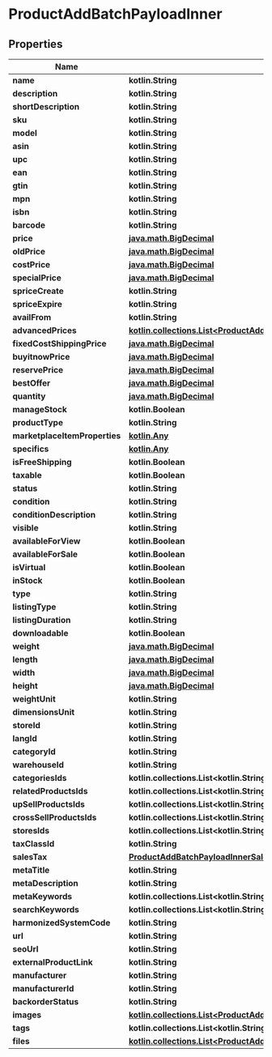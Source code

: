 
# ProductAddBatchPayloadInner

## Properties
| Name | Type | Description | Notes |
| ------------ | ------------- | ------------- | ------------- |
| **name** | **kotlin.String** |  |  [optional] |
| **description** | **kotlin.String** |  |  [optional] |
| **shortDescription** | **kotlin.String** |  |  [optional] |
| **sku** | **kotlin.String** |  |  [optional] |
| **model** | **kotlin.String** |  |  [optional] |
| **asin** | **kotlin.String** |  |  [optional] |
| **upc** | **kotlin.String** |  |  [optional] |
| **ean** | **kotlin.String** |  |  [optional] |
| **gtin** | **kotlin.String** |  |  [optional] |
| **mpn** | **kotlin.String** |  |  [optional] |
| **isbn** | **kotlin.String** |  |  [optional] |
| **barcode** | **kotlin.String** |  |  [optional] |
| **price** | [**java.math.BigDecimal**](java.math.BigDecimal.md) |  |  [optional] |
| **oldPrice** | [**java.math.BigDecimal**](java.math.BigDecimal.md) |  |  [optional] |
| **costPrice** | [**java.math.BigDecimal**](java.math.BigDecimal.md) |  |  [optional] |
| **specialPrice** | [**java.math.BigDecimal**](java.math.BigDecimal.md) |  |  [optional] |
| **spriceCreate** | **kotlin.String** |  |  [optional] |
| **spriceExpire** | **kotlin.String** |  |  [optional] |
| **availFrom** | **kotlin.String** |  |  [optional] |
| **advancedPrices** | [**kotlin.collections.List&lt;ProductAddBatchPayloadInnerAdvancedPricesInner&gt;**](ProductAddBatchPayloadInnerAdvancedPricesInner.md) |  |  [optional] |
| **fixedCostShippingPrice** | [**java.math.BigDecimal**](java.math.BigDecimal.md) |  |  [optional] |
| **buyitnowPrice** | [**java.math.BigDecimal**](java.math.BigDecimal.md) |  |  [optional] |
| **reservePrice** | [**java.math.BigDecimal**](java.math.BigDecimal.md) |  |  [optional] |
| **bestOffer** | [**java.math.BigDecimal**](java.math.BigDecimal.md) |  |  [optional] |
| **quantity** | [**java.math.BigDecimal**](java.math.BigDecimal.md) |  |  [optional] |
| **manageStock** | **kotlin.Boolean** |  |  [optional] |
| **productType** | **kotlin.String** |  |  [optional] |
| **marketplaceItemProperties** | [**kotlin.Any**](.md) |  |  [optional] |
| **specifics** | [**kotlin.Any**](.md) |  |  [optional] |
| **isFreeShipping** | **kotlin.Boolean** |  |  [optional] |
| **taxable** | **kotlin.Boolean** |  |  [optional] |
| **status** | **kotlin.String** |  |  [optional] |
| **condition** | **kotlin.String** |  |  [optional] |
| **conditionDescription** | **kotlin.String** |  |  [optional] |
| **visible** | **kotlin.String** |  |  [optional] |
| **availableForView** | **kotlin.Boolean** |  |  [optional] |
| **availableForSale** | **kotlin.Boolean** |  |  [optional] |
| **isVirtual** | **kotlin.Boolean** |  |  [optional] |
| **inStock** | **kotlin.Boolean** |  |  [optional] |
| **type** | **kotlin.String** |  |  [optional] |
| **listingType** | **kotlin.String** |  |  [optional] |
| **listingDuration** | **kotlin.String** |  |  [optional] |
| **downloadable** | **kotlin.Boolean** |  |  [optional] |
| **weight** | [**java.math.BigDecimal**](java.math.BigDecimal.md) |  |  [optional] |
| **length** | [**java.math.BigDecimal**](java.math.BigDecimal.md) |  |  [optional] |
| **width** | [**java.math.BigDecimal**](java.math.BigDecimal.md) |  |  [optional] |
| **height** | [**java.math.BigDecimal**](java.math.BigDecimal.md) |  |  [optional] |
| **weightUnit** | **kotlin.String** |  |  [optional] |
| **dimensionsUnit** | **kotlin.String** |  |  [optional] |
| **storeId** | **kotlin.String** |  |  [optional] |
| **langId** | **kotlin.String** |  |  [optional] |
| **categoryId** | **kotlin.String** |  |  [optional] |
| **warehouseId** | **kotlin.String** |  |  [optional] |
| **categoriesIds** | **kotlin.collections.List&lt;kotlin.String&gt;** |  |  [optional] |
| **relatedProductsIds** | **kotlin.collections.List&lt;kotlin.String&gt;** |  |  [optional] |
| **upSellProductsIds** | **kotlin.collections.List&lt;kotlin.String&gt;** |  |  [optional] |
| **crossSellProductsIds** | **kotlin.collections.List&lt;kotlin.String&gt;** |  |  [optional] |
| **storesIds** | **kotlin.collections.List&lt;kotlin.String&gt;** |  |  [optional] |
| **taxClassId** | **kotlin.String** |  |  [optional] |
| **salesTax** | [**ProductAddBatchPayloadInnerSalesTax**](ProductAddBatchPayloadInnerSalesTax.md) |  |  [optional] |
| **metaTitle** | **kotlin.String** |  |  [optional] |
| **metaDescription** | **kotlin.String** |  |  [optional] |
| **metaKeywords** | **kotlin.collections.List&lt;kotlin.String&gt;** |  |  [optional] |
| **searchKeywords** | **kotlin.collections.List&lt;kotlin.String&gt;** |  |  [optional] |
| **harmonizedSystemCode** | **kotlin.String** |  |  [optional] |
| **url** | **kotlin.String** |  |  [optional] |
| **seoUrl** | **kotlin.String** |  |  [optional] |
| **externalProductLink** | **kotlin.String** |  |  [optional] |
| **manufacturer** | **kotlin.String** |  |  [optional] |
| **manufacturerId** | **kotlin.String** |  |  [optional] |
| **backorderStatus** | **kotlin.String** |  |  [optional] |
| **images** | [**kotlin.collections.List&lt;ProductAddBatchPayloadInnerImagesInner&gt;**](ProductAddBatchPayloadInnerImagesInner.md) |  |  [optional] |
| **tags** | **kotlin.collections.List&lt;kotlin.String&gt;** |  |  [optional] |
| **files** | [**kotlin.collections.List&lt;ProductAddFilesInner&gt;**](ProductAddFilesInner.md) |  |  [optional] |




